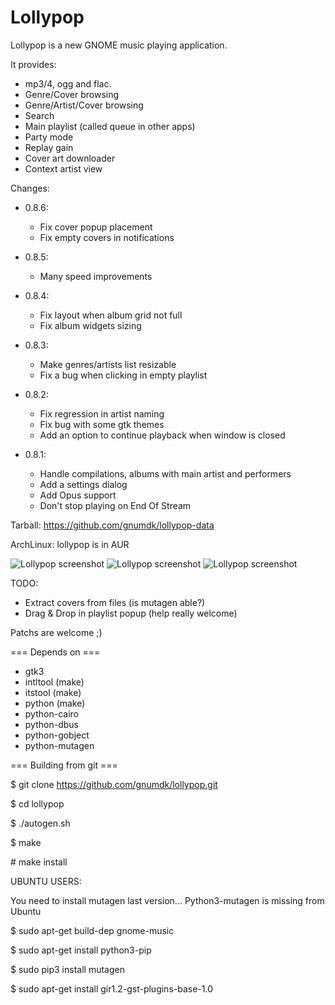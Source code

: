 Lollypop
========================

Lollypop is a new GNOME music playing application.

It provides:
- mp3/4, ogg and flac.
- Genre/Cover browsing
- Genre/Artist/Cover browsing
- Search
- Main playlist (called queue in other apps)
- Party mode
- Replay gain
- Cover art downloader
- Context artist view

Changes:
* 0.8.6:
  - Fix cover popup placement
  - Fix empty covers in notifications
* 0.8.5:
  - Many speed improvements
* 0.8.4:
  - Fix layout when album grid not full
  - Fix album widgets sizing
* 0.8.3:
  - Make genres/artists list resizable
  - Fix a bug when clicking in empty playlist
* 0.8.2:
  - Fix regression in artist naming
  - Fix bug with some gtk themes
  - Add an option to continue playback when window is closed

* 0.8.1:
  - Handle compilations, albums with main artist and performers
  - Add a settings dialog
  - Add Opus support
  - Don't stop playing on End Of Stream

Tarball: https://github.com/gnumdk/lollypop-data

ArchLinux: lollypop is in AUR

![Lollypop screenshot](https://github.com/gnumdk/lollypop-data/raw/master/lollypop1.png)
![Lollypop screenshot](https://github.com/gnumdk/lollypop-data/raw/master/lollypop2.png)
![Lollypop screenshot](https://github.com/gnumdk/lollypop-data/raw/master/lollypop3.png)

TODO:
- Extract covers from files (is mutagen able?)
- Drag & Drop in playlist popup (help really welcome)

Patchs are welcome ;)


=== Depends on ===
- gtk3
- intltool (make)
- itstool (make)
- python (make)
- python-cairo
- python-dbus
- python-gobject
- python-mutagen



=== Building from git ===

$ git clone https://github.com/gnumdk/lollypop.git

$ cd lollypop

$ ./autogen.sh

$ make

\# make install


UBUNTU USERS:

You need to install mutagen last version... Python3-mutagen is missing from Ubuntu

$ sudo apt-get build-dep gnome-music

$ sudo apt-get install python3-pip

$ sudo pip3 install mutagen

$ sudo apt-get install gir1.2-gst-plugins-base-1.0
